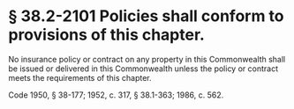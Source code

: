# § 38.2-2101 Policies shall conform to provisions of this chapter.

<p>No insurance policy or contract on any property in this Commonwealth shall be issued or delivered in this Commonwealth unless the policy or contract meets the requirements of this chapter.</p><p>Code 1950, § 38-177; 1952, c. 317, § 38.1-363; 1986, c. 562.</p>